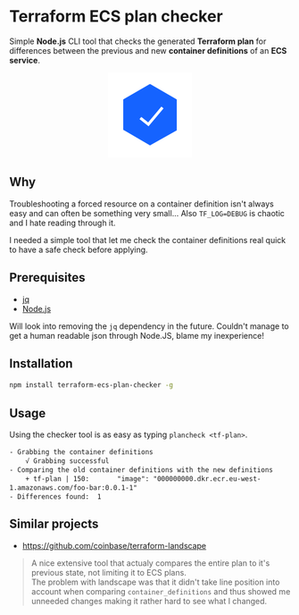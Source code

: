 # Terraform ECS plan checker
Simple **Node.js** CLI tool that checks the generated **Terraform plan** for differences between the previous and new **container definitions** of an **ECS service**.

<p align="center">
<img src="img/verified.png">
</p>

## Why
Troubleshooting a forced resource on a container definition isn't always easy and can often be something very small... Also `TF_LOG=DEBUG` is chaotic and I hate reading through it.  

I needed a simple tool that let me check the container definitions real quick to have a safe check before applying.

## Prerequisites
- [jq](https://stedolan.github.io/jq)
- [Node.js](https://nodejs.org/en)

Will look into removing the `jq` dependency in the future. Couldn't manage to get a human readable json through Node.JS, blame my inexperience!

## Installation
```bash
npm install terraform-ecs-plan-checker -g
```

## Usage
Using the checker tool is as easy as typing `plancheck <tf-plan>`.

```
- Grabbing the container definitions
    √ Grabbing successful
- Comparing the old container definitions with the new definitions
    + tf-plan | 150:       "image": "000000000.dkr.ecr.eu-west-1.amazonaws.com/foo-bar:0.0.1-1"
- Differences found:  1
```

## Similar projects
- https://github.com/coinbase/terraform-landscape  
> A nice extensive tool that actualy compares the entire plan to it's previous state, not limiting it to ECS plans.  
The problem with landscape was that it didn't take line position into account when comparing `container_definitions` and thus showed me unneeded changes making it rather hard to see what I changed.
